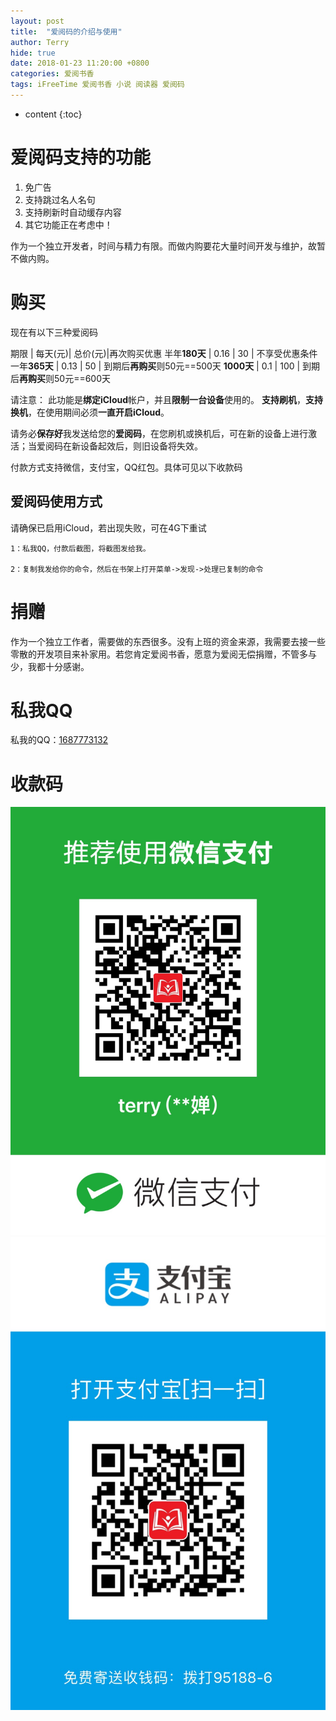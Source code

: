```yaml
---
layout: post
title:  "爱阅码的介绍与使用"
author: Terry
hide: true
date: 2018-01-23 11:20:00 +0800
categories: 爱阅书香
tags: iFreeTime 爱阅书香 小说 阅读器 爱阅码
---
```

 
* content
{:toc}

# 爱阅码支持的功能

1. 免广告
2. 支持跳过名人名句
3. 支持刷新时自动缓存内容
4. 其它功能正在考虑中！

作为一个独立开发者，时间与精力有限。而做内购要花大量时间开发与维护，故暂不做内购。





# 购买

现在有以下三种爱阅码

期限 | 每天(元)| 总价(元)|再次购买优惠
半年**180天** | 0.16 | 30  | 不享受优惠条件
一年**365天** | 0.13 | 50  | 到期后**再购买**则50元==500天
**1000天**    | 0.1  | 100 | 到期后**再购买**则50元==600天


请注意：
此功能是**绑定iCloud**帐户，并且**限制一台设备**使用的。
**支持刷机**，**支持换机**，在使用期间必须**一直开启iCloud**。

请务必**保存好**我发送给您的**爱阅码**，在您刷机或换机后，可在新的设备上进行激活；当爱阅码在新设备起效后，则旧设备将失效。


付款方式支持微信，支付宝，QQ红包。具体可见以下收款码

## 爱阅码使用方式

请确保已启用iCloud，若出现失败，可在4G下重试

```
1：私我QQ，付款后截图，将截图发给我。

2：复制我发给你的命令，然后在书架上打开菜单->发现->处理已复制的命令
```

# 捐赠
作为一个独立工作者，需要做的东西很多。没有上班的资金来源，我需要去接一些零散的开发项目来补家用。若您肯定爱阅书香，愿意为爱阅无偿捐赠，不管多与少，我都十分感谢。

# 私我QQ
<p>私我的QQ：<a href="mqq://im/chat?chat_type=wpa&uin=1687773132&version=1&src_type=web">1687773132</a></p>

# 收款码

![微信](/files/IMG_0059.JPG)
![支付宝](/files/IMG_0060.JPG)


